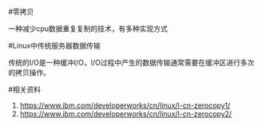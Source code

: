 #零拷贝

一种减少cpu数据重复复制的技术，有多种实现方式

#Linux中传统服务器数据传输

传统的I/O是一种缓冲I/O，I/O过程中产生的数据传输通常需要在缓冲区进行多次的拷贝操作。


#相关资料

1. https://www.ibm.com/developerworks/cn/linux/l-cn-zerocopy1/
2. https://www.ibm.com/developerworks/cn/linux/l-cn-zerocopy2/
